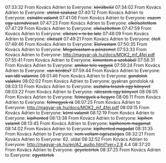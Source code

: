 07:33:32 From Kovács Adrien to Everyone:
	~~körülbelül~~
07:34:02 From Kovács Adrien to Everyone:
	~~utolsó szakasz~~
07:40:12 From Kovács Adrien to Everyone:
	~~csinálni valamit~~
07:41:06 From Kovács Adrien to Everyone:
	~~eszem egy szendvicset~~
07:47:23 From Kovács Adrien to Everyone:
	~~elkélszítettem~~
07:47:29 From Kovács Adrien to Everyone:
	~~elkészítettem~~
07:47:59 From Kovács Adrien to Everyone:
	~~elkésni = to be late~~
07:48:09 From Kovács Adrien to Everyone:
	~~elkészít~~
07:49:21 From Kovács Adrien to Everyone:
	~~ételt~~
07:49:46 From Kovács Adrien to Everyone:
	~~Elolvastam~~
07:50:35 From Kovács Adrien to Everyone:
	~~Megolvastam a pénzemet~~
07:53:33 From Kovács Adrien to Everyone:
	http://magyar-ok.hu/docs/MOK2_mf_4fej.pdf
07:55:41 From Kovács Adrien to Everyone:
	~~kimentem a szobából~~
07:58:31 From Kovács Adrien to Everyone:
	~~amikor tele vagyok~~
07:59:24 From Kovács Adrien to Everyone:
	~~van kérdés?~~
07:59:44 From Kovács Adrien to Everyone:
	~~van idő valamire~~
08:01:46 From Kovács Adrien to Everyone:
	~~gondolok valakire~~
08:02:02 From Kovács Adrien to Everyone:
	gyakran gondolok rá
08:03:13 From Kovács Adrien to Everyone:
	~~asztalra teszek egy könyvet~~
08:03:22 From Kovács Adrien to Everyone:
	~~ráteszek egy könyvet~~
08:06:05 From Kovács Adrien to Everyone:
	~~felmegyek a hegyre~~
08:06:11 From Kovács Adrien to Everyone:
	~~felmegyek rá~~
08:07:25 From Kovács Adrien to Everyone:
	http://magyar-ok.hu/docs/MOK2_mf_4fej.pdf
08:09:15 From Kovács Adrien to Everyone:
	~~kérni valamit~~
08:12:19 From Kovács Adrien to Everyone:
	~~kipihented~~
08:13:38 From Kovács Adrien to Everyone:
	~~kipihen valamit~~
08:13:45 From Kovács Adrien to Everyone:
	~~kipihenem magamat~~
08:14:02 From Kovács Adrien to Everyone:
	~~kipihented magadat~~
08:31:35 From Kovács Adrien to Everyone:
	~~nem voltam egészséges~~
08:32:21 From Kovács Adrien to Everyone:
	62. oldal
08:32:52 From Kovács Adrien to Everyone:
	http://magyar-ok.hu/en/A2_audio.html?ver=2.8  4.4
08:37:20 From Kovács Adrien to Everyone:
	~~geyeteértek~~
08:37:25 From Kovács Adrien to Everyone:
	~~egyetértek~~
